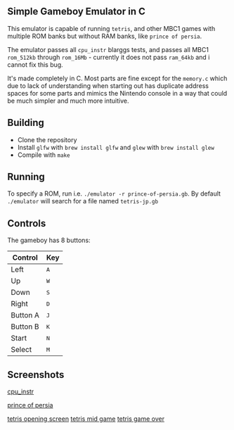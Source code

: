 ## Simple Gameboy Emulator in C

This emulator is capable of running `tetris`, and other MBC1 games with multiple ROM banks but without RAM banks, like `prince of persia`.

The emulator passes all `cpu_instr` blarggs tests, and passes all MBC1 `rom_512kb` through `rom_16Mb` - currently it does not pass `ram_64kb` and i cannot fix this bug.

It's made completely in C. Most parts are fine except for the `memory.c` which due to lack of understanding when starting out has duplicate address spaces for some parts and mimics the Nintendo console in a way that could be much simpler and much more intuitive.

## Building

* Clone the repository
* Install `glfw` with `brew install glfw` and `glew` with `brew install glew`
* Compile with `make`

## Running

To specify a ROM, run i.e. `./emulator -r prince-of-persia.gb`. By default `./emulator` will search for a file named `tetris-jp.gb`

## Controls

The gameboy has 8 buttons:

Control | Key
--------|-------
Left | <kbd>A</kbd>
Up | <kbd>W</kbd>
Down | <kbd>S</kbd>
Right | <kbd>D</kbd>
Button A | <kbd>J</kbd>
Button B | <kbd>K</kbd>
Start | <kbd>N</kbd>
Select | <kbd>M</kbd>

## Screenshots

[cpu_instr](https://github.com/alt-romes/gameboyemulator/blob/master/screenshots/cpu_instr.png?raw=true)

[prince of persia](https://github.com/alt-romes/gameboyemulator/blob/master/screenshots/prince_of_persia.png?raw=true)

[tetris opening screen](https://github.com/alt-romes/gameboyemulator/blob/master/screenshots/tetris1.png?raw=true)
[tetris mid game](https://github.com/alt-romes/gameboyemulator/blob/master/screenshots/tetris2.png?raw=true)
[tetris game over](https://github.com/alt-romes/gameboyemulator/blob/master/screenshots/tetris3.png?raw=true)
